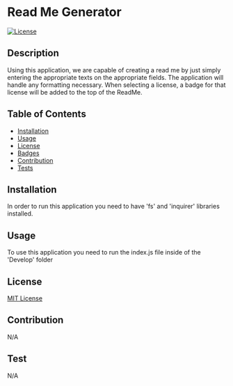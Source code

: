 # Read Me Generator
[![License](https://img.shields.io/badge/License-MIT-blue.svg)](http://choosealicense.com/licenses/mit/) 

## Description
Using this application, we are capable of creating a read me by just simply entering the appropriate texts on the appropriate fields. The application will handle any formatting necessary. When selecting a license, a badge for that license will be added to the top of the ReadMe.

## Table of Contents

- [Installation](#installation)
- [Usage](#usage)
- [License](#license)
- [Badges](#badges)
- [Contribution](#contribution)
- [Tests](#tests)

## Installation
In order to run this application you need to have 'fs' and 'inquirer' libraries installed.

## Usage
To use this application you need to run the index.js file inside of the 'Develop' folder 

## License 
[MIT License](http://choosealicense.com/licenses/mit/) 

## Contribution
N/A

## Test
N/A

